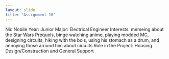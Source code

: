 ```yaml
---
layout: slide
title: "Assignment 10"
---
```

Nic Nobile
Year: Junior
Major: Electrical Engineer
Interests: memeing about the Star Wars Prequels, 
binge watching anime, playing modded MC, designing circuits, hiking with the bois, 
using his stomach as a drum, and annoying those around him about circuits
Role in the Project: Housing Design/Construction and General Support
